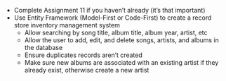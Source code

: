 * Complete Assignment 11 if you haven’t already (it’s that important)
* Use Entity Framework (Model-First or Code-First) to create a record store inventory management system
  * Allow searching by song title, album title, album year, artist, etc
  * Allow the user to add, edit, and delete songs, artists, and albums in the database
  * Ensure duplicates records aren’t created
  * Make sure new albums are associated with an existing artist if they already exist, otherwise create a new artist

